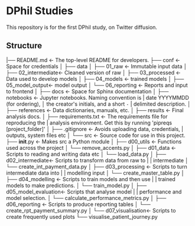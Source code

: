 # DPhil Studies

This repository is for the first DPhil study, on Twitter diffusion.

## Structure

|── README.md <- The top-level README for developers.
├── conf <- Space for credentials
│
├── data
│ ├── 01_raw <- Immutable input data
│ ├── 02_intermediate<- Cleaned version of raw
│ ├── 03_processed <- Data used to develop models
│ ├── 04_models <- trained models
│ ├── 05_model_output<- model output
│ └── 06_reporting <- Reports and input to frontend
│
├── docs <- Space for Sphinx documentation
│
├── notebooks <- Jupyter notebooks. Naming convention is
| date YYYYMMDD (for ordering),
│ the creator's initials, and a short `-` 
| delimited description.
│
├── references <- Data dictionaries, manuals, etc. 
│
├── results <- Final analysis docs.
│
├── requirements.txt <- The requirements file for reproducing the 
| analysis environment. Get this by running 'pipreqs [project_folder]'
│
├── .gitignore <- Avoids uploading data, credentials, 
| outputs, system files etc
│
└── src <- Source code for use in this project.
 ├── __init__.py <- Makes src a Python module
 │
 ├── d00_utils <- Functions used across the project
 │ └── remove_accents.py
 │
 ├── d01_data <- Scripts to reading and writing data etc
 │ └── load_data.py
 │
 ├── d02_intermediate<- Scripts to transform data from raw to 
 | | intermediate
 │ └── create_int_payment_data.py
 │
 ├── d03_processing <- Scripts to turn intermediate data into 
 | | modelling input
 │ └── create_master_table.py
 │
 ├── d04_modelling <- Scripts to train models and then use 
 | | trained models to make predictions. 
 │ └── train_model.py
 │
 ├── d05_model_evaluation<- Scripts that analyse model 
 | | performance and model selection.
 │ └── calculate_performance_metrics.py
 │ 
 ├── d06_reporting <- Scripts to produce reporting tables
 │ └── create_rpt_payment_summary.py
 │
 └── d07_visualisation<- Scripts to create frequently used plots
 └── visualise_patient_journey.py